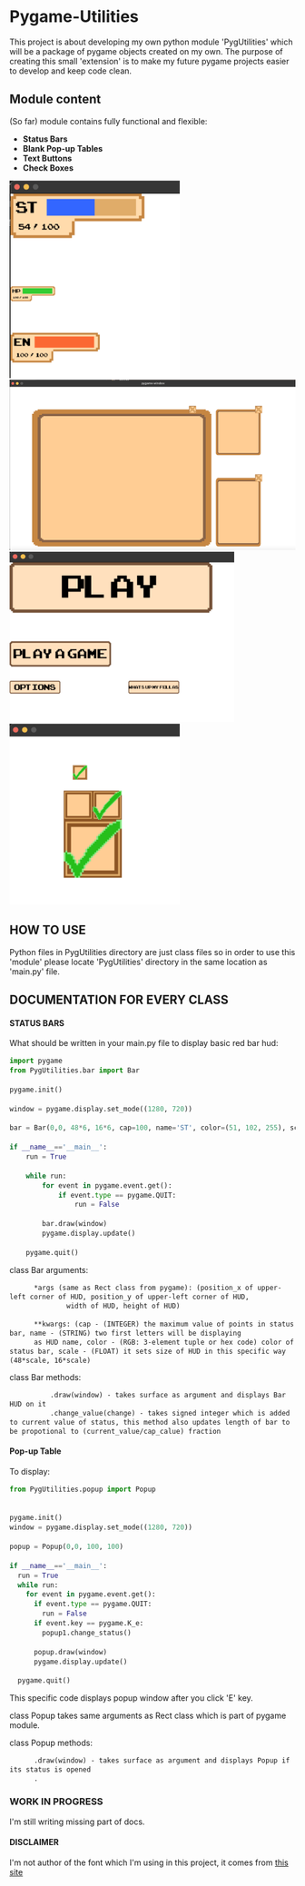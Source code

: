 # Pygame-Utilities

This project is about developing my own python module 'PygUtilities' which will be a package of pygame objects created on my own.
The purpose of creating this small 'extension' is to make my future pygame projects easier to develop and keep code clean.

## Module content ##
(So far) module contains fully functional and flexible:
- **Status Bars**
- **Blank Pop-up Tables**
- **Text Buttons**
- **Check Boxes**

<p float="left">
  <img src="images/img1.png" width="300" />
  <img src="images/img3.png" height="300" /> 
  <img src="images/img2.png" height="300" />
  <img src="images/img4.png" width="300" />
</p>

## HOW TO USE ##
Python files in PygUtilities directory are just class files so in order to use this 'module' please locate 'PygUtilities' directory in the same location as 'main.py' file.

## DOCUMENTATION FOR EVERY CLASS ##
#### STATUS BARS ### 
What should be written in your main.py file to display basic red bar hud:
```python
import pygame
from PygUtilities.bar import Bar

pygame.init()

window = pygame.display.set_mode((1280, 720))

bar = Bar(0,0, 48*6, 16*6, cap=100, name='ST', color=(51, 102, 255), scale=6)

if __name__=='__main__':
    run = True

    while run:
        for event in pygame.event.get():
            if event.type == pygame.QUIT:
                run = False
        
        bar.draw(window)
        pygame.display.update()
    
    pygame.quit()
```

class Bar arguments:

          *args (same as Rect class from pygame): (position_x of upper-left corner of HUD, position_y of upper-left corner of HUD,
                  width of HUD, height of HUD)
                  
          **kwargs: (cap - (INTEGER) the maximum value of points in status bar, name - (STRING) two first letters will be displaying 
          as HUD name, color - (RGB: 3-element tuple or hex code) color of status bar, scale - (FLOAT) it sets size of HUD in this specific way (48*scale, 16*scale)

class Bar methods:
```
          .draw(window) - takes surface as argument and displays Bar HUD on it
          .change_value(change) - takes signed integer which is added to current value of status, this method also updates length of bar to be propotional to (current_value/cap_calue) fraction 
```

#### Pop-up Table ### 
To display:
```python
from PygUtilities.popup import Popup


pygame.init()
window = pygame.display.set_mode((1280, 720))

popup = Popup(0,0, 100, 100)

if __name__=='__main__':
  run = True
  while run:
    for event in pygame.event.get():
      if event.type == pygame.QUIT:
        run = False
      if event.key == pygame.K_e:
        popup1.change_status()
      
      popup.draw(window)
      pygame.display.update()
    
  pygame.quit()
```
This specific code displays popup window after you click 'E' key.

class Popup takes same arguments as Rect class which is part of pygame module.

class Popup methods:
```
      .draw(window) - takes surface as argument and displays Popup if its status is opened
      .
```

### WORK IN PROGRESS ###
I'm still writing missing part of docs.

#### DISCLAIMER ####
I'm not author of the font which I'm using in this project, it comes from [this site](https://www.1001fonts.com/arcadeclassic-font.html)
